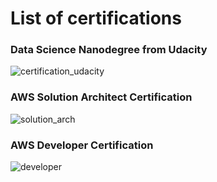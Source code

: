 
# List of certifications
### Data Science Nanodegree from Udacity
![certification_udacity](https://user-images.githubusercontent.com/7229266/121565637-81534d00-c9d1-11eb-8435-9136751d6efa.PNG)

### AWS Solution Architect Certification
![solution_arch](https://user-images.githubusercontent.com/7229266/121566568-7d73fa80-c9d2-11eb-907f-708142bce156.PNG)

### AWS Developer Certification
![developer](https://user-images.githubusercontent.com/7229266/121566749-aac0a880-c9d2-11eb-9495-db7481e8298b.PNG)
